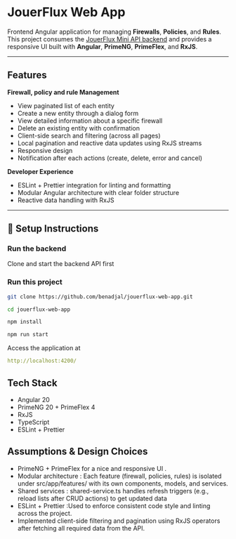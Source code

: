 # JouerFlux Web App

Frontend Angular application for managing **Firewalls**, **Policies**, and **Rules**.  
This project consumes the [JouerFlux Mini API backend](https://github.com/0x726974636879/jouerflux-mini) and provides a responsive UI built with **Angular**, **PrimeNG**, **PrimeFlex**, and **RxJS**.

---

## Features

**Firewall, policy and rule Management**
  - View paginated list of each entity  
  - Create a new entity through a dialog form  
  - View detailed information about a specific firewall  
  - Delete an existing entity with confirmation  
  - Client-side search and filtering (across all pages)  
  - Local pagination and reactive data updates using RxJS streams  
  - Responsive design
  - Notification after each actions (create, delete, error and cancel)


**Developer Experience**
  - ESLint + Prettier integration for linting and formatting  
  - Modular Angular architecture with clear folder structure  
  - Reactive data handling with RxJS 

---

## 🚀 Setup Instructions

### Run the backend

Clone and start the backend API first

### Run this project

```bash
git clone https://github.com/benadjal/jouerflux-web-app.git

cd jouerflux-web-app

npm install

npm run start
```

Access the application at 

```yaml
http://localhost:4200/
```

## Tech Stack
- Angular 20
- PrimeNG 20 + PrimeFlex 4
- RxJS
- TypeScript
- ESLint + Prettier

## Assumptions & Design Choices

- PrimeNG + PrimeFlex for a nice and responsive UI .
- Modular architecture : Each feature (firewall, policies, rules) is isolated under src/app/features/ with its own components, models, and services.
- Shared services : shared-service.ts handles refresh triggers (e.g., reload lists after CRUD actions) to get updated data
- ESLint + Prettier :Used to enforce consistent code style and linting across the project.
- Implemented client-side filtering and pagination using RxJS operators after fetching all required data from the API.
